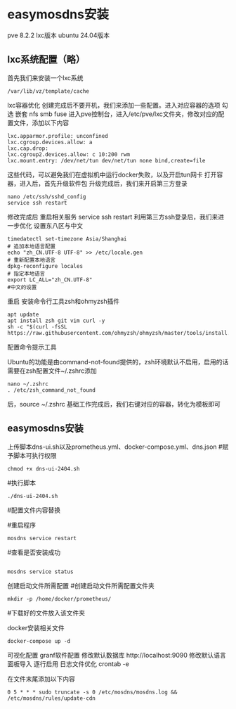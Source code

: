 # easymosdns安装
pve  8.2.2
lxc版本 ubuntu 24.04版本

## lxc系统配置（略）
首先我们来安装一个lxc系统
```
/var/lib/vz/template/cache
```
lxc容器优化 创建完成后不要开机，我们来添加一些配置。进入对应容器的选项 勾选 嵌套   nfs   smb fuse 进入pve控制台，进入/etc/pve/lxc文件夹，修改对应的配置文件，添加以下内容
```
lxc.apparmor.profile: unconfined
lxc.cgroup.devices.allow: a
lxc.cap.drop: 
lxc.cgroup2.devices.allow: c 10:200 rwm
lxc.mount.entry: /dev/net/tun dev/net/tun none bind,create=file
```
这些代码，可以避免我们在虚拟机中运行docker失败，以及开启tun网卡
打开容器，进入后，首先升级软件包 升级完成后，我们来开启第三方登录
```
nano /etc/ssh/sshd_config
service ssh restart
```
修改完成后   重启相关服务   service ssh restart 利用第三方ssh登录后，我们来进一步优化 设置东八区与中文
```
timedatectl set-timezone Asia/Shanghai
# 追加本地语言配置
echo "zh_CN.UTF-8 UTF-8" >> /etc/locale.gen
# 重新配置本地语言
dpkg-reconfigure locales
# 指定本地语言
export LC_ALL="zh_CN.UTF-8"
#中文的设置
```
重启
安装命令行工具zsh和ohmyzsh插件
```
apt update
apt install zsh git vim curl -y
sh -c "$(curl -fsSL https://raw.githubusercontent.com/ohmyzsh/ohmyzsh/master/tools/install.sh)"
```
配置命令提示工具

Ubuntu的功能是由command-not-found提供的，zsh环境默认不启用，启用的话需要在zsh配置文件~/.zshrc添加
```
nano ~/.zshrc
. /etc/zsh_command_not_found
```
后，source ~/.zshrc
基础工作完成后，我们右键对应的容器，转化为模板即可

## easymosdns安装
上传脚本dns-ui.sh以及prometheus.yml、docker-compose.yml、dns.json
#赋予脚本可执行权限
```
chmod +x dns-ui-2404.sh
```
#执行脚本
```
./dns-ui-2404.sh
```
#配置文件内容替换

#重启程序
```
mosdns service restart
```

#查看是否安装成功
```

mosdns service status
```

创建启动文件所需配置
#创建启动文件所需配置文件夹
```
mkdir -p /home/docker/prometheus/
```

#下载好的文件放入该文件夹

docker安装相关文件
```
docker-compose up -d
```

可视化配置
granf软件配置
修改默认数据库
http://localhost:9090
修改默认语言
面板导入
逐行启用
日志文件优化
crontab -e


在文件末尾添加以下内容
```
0 5 * * * sudo truncate -s 0 /etc/mosdns/mosdns.log && /etc/mosdns/rules/update-cdn
```
